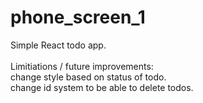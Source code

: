 # phone_screen_1

Simple React todo app.\
\
Limitiations / future improvements:\
change style based on status of todo.\
change id system to be able to delete todos.
